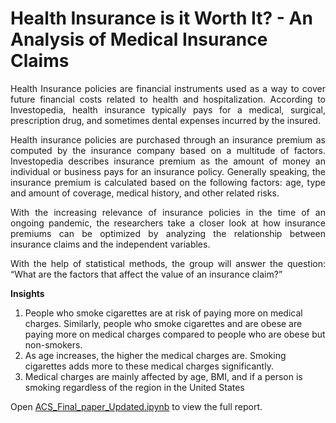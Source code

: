 # Health Insurance is it Worth It? - An Analysis of Medical Insurance Claims

<p align="justify">Health Insurance policies are financial instruments used as a way to cover future financial costs related to health and hospitalization. According to Investopedia, health insurance typically pays for a medical, surgical, prescription drug, and sometimes dental expenses incurred by the insured.</p>

<p align="justify">Health insurance policies are purchased through an insurance premium as computed by the insurance company based on a multitude of factors. Investopedia describes insurance premium as the amount of money an individual or business pays for an insurance policy. Generally speaking, the insurance premium is calculated based on the following factors: age, type and amount of coverage, medical history, and other related risks.</p>

<p align="justify">With the increasing relevance of insurance policies in the time of an ongoing pandemic, the researchers take a closer look at how insurance premiums can be optimized by analyzing the relationship between insurance claims and the independent variables.</p>

<p align="justify">With the help of statistical methods, the group will answer the question: “What are the factors that affect the value of an insurance claim?”</p>
<b>Insights</b>
<ol>
	<li>People who smoke cigarettes are at risk of paying more on medical charges. Similarly, people who smoke cigarettes and are obese are paying more on medical charges compared to people who are obese but non-smokers.</li>
	<li>As age increases, the higher the medical charges are. Smoking cigarettes adds more to these medical charges significantly.</li>
	<li>Medical charges are mainly affected by age, BMI, and if a person is smoking regardless of the region in the United States</li>
</ol>

Open <a href="https://github.com/jazeljayme/Health-Insurance-is-it-Worth-It---An-Analysis-of-Medical-Insurance-Claims/blob/master/ACS_Final_paper_Updated.ipynb">ACS_Final_paper_Updated.ipynb</a> to view the full report.
